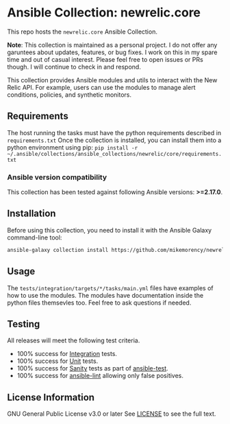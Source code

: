 # Ansible Collection: newrelic.core

This repo hosts the `newrelic.core` Ansible Collection.

**Note**: This collection is maintained as a personal project. I do not offer any garuntees about updates, features, or bug fixes. I work on this in my spare time and out of casual interest. Please feel free to open issues or PRs though. I will continue to check in and respond.

This collection provides Ansible modules and utils to interact with the New Relic API. For example, users can use the modules to manage alert conditions, policies, and synthetic monitors.

## Requirements

The host running the tasks must have the python requirements described in `requirements.txt`
Once the collection is installed, you can install them into a python environment using pip: `pip install -r ~/.ansible/collections/ansible_collections/newrelic/core/requirements.txt`

### Ansible version compatibility

This collection has been tested against following Ansible versions: **>=2.17.0**.

## Installation

Before using this collection, you need to install it with the Ansible Galaxy command-line tool:

```sh
ansible-galaxy collection install https://github.com/mikemorency/newrelic.core.git
```

## Usage

The `tests/integration/targets/*/tasks/main.yml` files have examples of how to use the modules. The modules have documentation inside the python files themsevles too. Feel free to ask questions if needed.

## Testing

All releases will meet the following test criteria.

* 100% success for [Integration](https://github.com/mikemorency/newrelic.core/blob/main/tests/integration) tests.
* 100% success for [Unit](https://github.com/mikemorency/newrelic.core/blob/main/tests/unit) tests.
* 100% success for [Sanity](https://docs.ansible.com/ansible/latest/dev_guide/testing/sanity/index.html#all-sanity-tests) tests as part of [ansible-test](https://docs.ansible.com/ansible/latest/dev_guide/testing.html#run-sanity-tests).
* 100% success for [ansible-lint](https://ansible.readthedocs.io/projects/lint/) allowing only false positives.


## License Information

GNU General Public License v3.0 or later
See [LICENSE](https://github.com/mikemorency/newrelic.core/blob/main/LICENSE) to see the full text.
